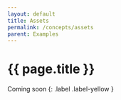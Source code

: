 ```yaml
---
layout: default
title: Assets
permalink: /concepts/assets
parent: Examples
---
```


# {{ page.title }}

Coming soon
{: .label .label-yellow }
